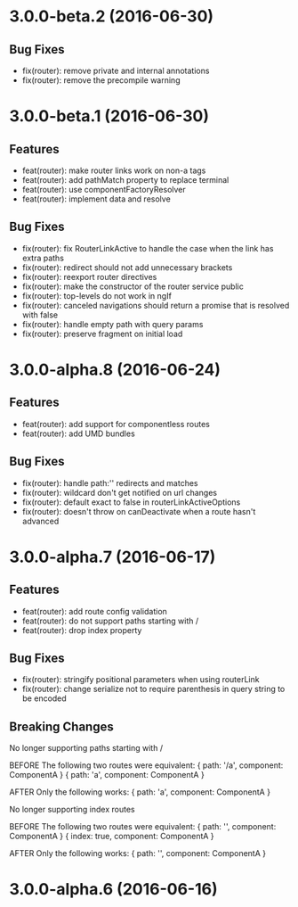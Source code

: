 # 3.0.0-beta.2 (2016-06-30)

## Bug Fixes
* fix(router): remove private and internal annotations
* fix(router): remove the precompile warning

# 3.0.0-beta.1 (2016-06-30)

## Features
* feat(router): make router links work on non-a tags
* feat(router): add pathMatch property to replace terminal
* feat(router): use componentFactoryResolver
* feat(router): implement data and resolve

## Bug Fixes
* fix(router): fix RouterLinkActive to handle the case when the link has extra paths
* fix(router): redirect should not add unnecessary brackets
* fix(router): reexport router directives
* fix(router): make the constructor of the router service public
* fix(router): top-levels do not work in ngIf
* fix(router): canceled navigations should return a promise that is resolved with false
* fix(router): handle empty path with query params
* fix(router): preserve fragment on initial load

# 3.0.0-alpha.8 (2016-06-24)

## Features
* feat(router): add support for componentless routes
* feat(router): add UMD bundles

## Bug Fixes
* fix(router): handle path:'' redirects and matches
* fix(router): wildcard don't get notified on url changes
* fix(router): default exact to false in routerLinkActiveOptions
* fix(router): doesn't throw on canDeactivate when a route hasn't advanced

# 3.0.0-alpha.7 (2016-06-17)

## Features
* feat(router): add route config validation
* feat(router): do not support paths starting with /
* feat(router): drop index property

## Bug Fixes
* fix(router): stringify positional parameters when using routerLink
* fix(router): change serialize not to require parenthesis in query string to be encoded

## Breaking Changes

No longer supporting paths starting with /

BEFORE
The following two routes were equivalent:
{ path: '/a', component: ComponentA }
{ path: 'a', component: ComponentA }

AFTER
Only the following works:
{ path: 'a', component: ComponentA }

No longer supporting index routes

BEFORE
The following two routes were equivalent:
{ path: '', component: ComponentA }
{ index: true, component: ComponentA }

AFTER
Only the following works:
{ path: '', component: ComponentA }


# 3.0.0-alpha.6 (2016-06-16)
